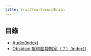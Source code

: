 ```yaml
---
title: trustYourSecondBrain
---
```


## 目錄
- [Audio(index)](Audio/Audio(index).md)
- [Obsidian 幫你腦袋搬家（？）(index)](Obsidian%20幫你腦袋搬家（？）(index).md)]